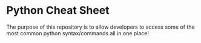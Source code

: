 # Python Cheat Sheet

The purpose of this repository is to allow developers to access some of the most common python syntax/commands all in one place!
